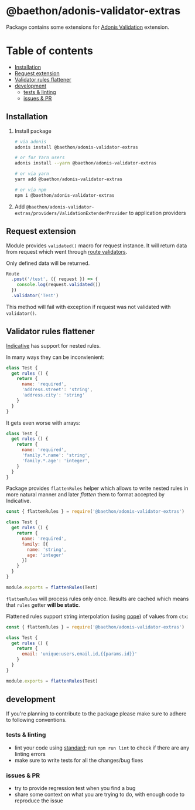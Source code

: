 # @baethon/adonis-validator-extras

Package contains some extensions for [Adonis Validation](https://github.com/adonisjs/adonis-validation-provider) extension.

# Table of contents

<!-- TOC depthFrom:2 -->

- [Installation](#installation)
- [Request extension](#request-extension)
- [Validator rules flattener](#validator-rules-flattener)
- [development](#development)
    - [tests & linting](#tests--linting)
    - [issues & PR](#issues--pr)

<!-- /TOC -->

## Installation

1. Install package
    ```bash
    # via adonis
    adonis install @baethon/adonis-validator-extras

    # or for Yarn users
    adonis install --yarn @baethon/adonis-validator-extras

    # or via yarn
    yarn add @baethon/adonis-validator-extras

    # or via npm
    npm i @baethon/adonis-validator-extras
    ```
1. Add `@baethon/adonis-validator-extras/providers/ValidationExtenderProvider` to application providers

## Request extension

Module provides `validated()` macro for request instance. It will return data from request which went through [route validators](http://adonisjs.com/docs/4.0/validator#_route_validator).

Only defined data will be returned.

```js
Route
  .post('/test', ({ request }) => {
    console.log(request.validated())
  })
  .validator('Test')
```

This method will fail with exception if request was not validated with `validator()`.

## Validator rules flattener

[Indicative](http://indicative.adonisjs.com/) has support for nested rules.

In many ways they can be inconvienient:

```js
class Test {
  get rules () {
    return {
      name: 'required',
      'address.street': 'string',
      'address.city': 'string'
    }
  }
}
```

It gets even worse with arrays:

```js
class Test {
  get rules () {
    return {
      name: 'required',
      'family.*.name': 'string',
      'family.*.age': 'integer',
    }
  }
}
```

Package provides `flattenRules` helper which allows to write nested rules in more natural manner and later _flatten_ them to format accepted by Indicative.

```js
const { flattenRules } = require('@baethon/adonis-validator-extras')

class Test {
  get rules () {
    return {
      name: 'required',
      family: [{
        name: 'string',
        age: 'integer'
      }]
    }
  }
}

module.exports = flattenRules(Test)
```

`flattenRules` will process rules only once. Results are cached which means that `rules` getter **will be static**.

Flattened rules support string interpolation (using [pope](https://github.com/poppinss/pope)) of values from `ctx`:

```js
const { flattenRules } = require('@baethon/adonis-validator-extras')

class Test {
  get rules () {
    return {
      email: 'unique:users,email,id,{{params.id}}'
    }
  }
}

module.exports = flattenRules(Test)
```

## development

If you're planning to contribute to the package please make sure to adhere to following conventions.

### tests & linting

* lint your code using [standard](https://standardjs.com/); run `npm run lint` to check if there are any linting errors
* make sure to write tests for all the changes/bug fixes

### issues & PR

* try to provide regression test when you find a bug
* share some context on what you are trying to do, with enough code to reproduce the issue
